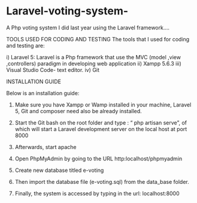 # Laravel-voting-system-
A Php voting system I did last year using the Laravel framework....

TOOLS USED FOR CODING AND TESTING 
The tools that I used for coding and testing are:

i)	Laravel 5: Laravel is a Php framework that use the MVC (model ,view ,controllers) paradigm in developing web application 
ii)	Xampp 5.6.3 
iii)	Visual Studio Code-  text editor.
iv)	Git


INSTALLATION GUIDE

Below is an installation guide:

1.	Make sure you have Xampp or Wamp installed in your machine, Laravel 5, Git and composer need also be already installed.

2.	Start the Git bash on the root folder and type : “ php artisan serve”, of which will start a Laravel development server on the local host at port 8000 
  
3.	Afterwards, start apache

4.	Open PhpMyAdmin by going to the URL http:localhost/phpmyadmin


5.	Create new database titled e-voting

6.	Then import the database file (e-voting.sql) from the data_base folder.


7.	Finally, the system is accessed by typing in the url: localhost:8000


